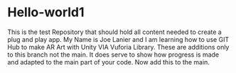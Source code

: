 # Hello-world1
This is the test Repository that should hold all content needed to create a plug and play app.
 My Name is Joe Lanier and I am learning how to use GIT Hub to make AR Art with Unity VIA Vuforia Library.
 These are additions only to this branch not the main.
 It does serve to show how progress is made and adapted to the main part of your code. 
 Now add this to the main.
